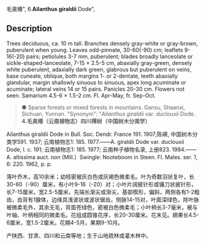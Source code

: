 毛臭椿",
6.**Ailanthus giraldii** Dode",

## Description
Trees deciduous, ca. 10 m tall. Branches densely gray-white or gray-brown, puberulent when young. Leaves odd-pinnate, 30-60(-90) cm; leaflets 9-16(-20) pairs; petiolules 3-7 mm, puberulent; blades broadly lanceolate or sickle-shaped-lanceolate, 7-15 × 2.5-5 cm, abaxially gray-green, densely white puberulent, adaxially dark green, glabrous but puberulent on veins, base cuneate, oblique, both margins 1- or 2-dentate, teeth abaxially glandular, margin shallowly sinuous to sinuous, apex long acuminate or acuminate; lateral veins 14 or 15 pairs. Panicles 20-30 cm. Flowers not seen. Samarium 4.5-6 × 1.5-2 cm. Fl. Apr-May, fr. Sep-Oct.

> ●  Sparse forests or mixed forests in mountains. Gansu, Shaanxi, Sichuan, Yunnan.
  "Synonym": "*Ailanthus giraldii* var. *duclouxii* Dode.
**4.毛臭椿（云南植物志）四川樗树（中国树木分类学）**

Ailanthus giraldii Dode in Bull. Soc. Dendr. France 191. 1907;陈嵘, 中国树木分类学591. 1937; 云南植物志1: 185. 1977.——A. giraldii Dode var. duclouxii Dode, l. c. 191; 云南植物志1: 185. 1977; 云南种子植物名录, 上册823. 1984.——A. altissima auct. non (Mill.）Swingle: Nooteboom in Steen. Fl. Males. ser. 1, 6: 220. 1962, p. p.

落叶乔木，高10余米；幼枝密被灰白色或灰褐色微柔毛。叶为奇数羽状复叶，长30-60（-90）厘米，有小叶9-16（-20）对；小叶片阔披针形或镰刀状披针形，长7-15厘米，宽2.5-5厘米，先端长渐尖或渐尖，基部楔形，偏斜，两侧各有1-2粗齿，齿背有1腺体，边缘具浅波状或波状锯齿，侧脉14-15对，叶面深绿色，除叶脉被微柔毛外，其余无毛，背面苍绿色，密被白色微柔毛；小叶柄长3-7毫米，被与叶轴、叶柄相同的微柔毛。花组成圆锥花序，长20-30厘米。花末见。翅果长4.5-6厘米，宽1.5-2厘米。花期4-5月，果期9-10月。

产陕西、甘肃、四川和云南等地；生于山地疏林或灌木林中。
